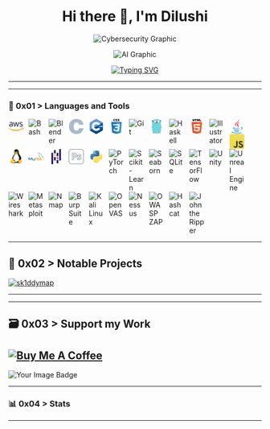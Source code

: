 <h1 align="center">Hi there 👋, I'm Dilushi</h1>

<p align="center">
  <img src="https://github.com/user-attachments/assets/a49c0140-a77c-4959-81ab-5731b945bc3f" alt="Cybersecurity Graphic" width="100"/>
</p>

<p align="center">
  <img src="https://github.com/user-attachments/assets/1c585f7e-3597-41ea-bcf8-0b457375421e" alt="AI Graphic" width="100"/>
</p>

<p align="center">
  <a href="https://git.io/typing-svg">
    <img src="https://readme-typing-svg.demolab.com?font=Fira+Code&pause=1000&color=1DBD09&center=true&vCenter=true&random=true&width=435&lines=I+am+a+Cybersecurity+and+AI;Researcher;Developer;Designer" alt="Typing SVG"/>
  </a>
</p>

---


---
### 🧰 0x01 > Languages and Tools

<img align="left" alt="AWS" width="30px" style="padding-right:10px;" src="https://raw.githubusercontent.com/devicons/devicon/master/icons/amazonwebservices/amazonwebservices-original-wordmark.svg" />
<img align="left" alt="Bash" width="30px" style="padding-right:10px;" src="https://www.vectorlogo.zone/logos/gnu_bash/gnu_bash-icon.svg" />
<img align="left" alt="Blender" width="30px" style="padding-right:10px;" src="https://download.blender.org/branding/community/blender_community_badge_white.svg" />
<img align="left" alt="C" width="30px" style="padding-right:10px;" src="https://raw.githubusercontent.com/devicons/devicon/master/icons/c/c-original.svg" />
<img align="left" alt="C++" width="30px" style="padding-right:10px;" src="https://raw.githubusercontent.com/devicons/devicon/master/icons/cplusplus/cplusplus-original.svg" />
<img align="left" alt="CSS3" width="30px" style="padding-right:10px;" src="https://raw.githubusercontent.com/devicons/devicon/master/icons/css3/css3-original-wordmark.svg" />
<img align="left" alt="Git" width="30px" style="padding-right:10px;" src="https://www.vectorlogo.zone/logos/git-scm/git-scm-icon.svg" />
<img align="left" alt="Go" width="30px" style="padding-right:10px;" src="https://raw.githubusercontent.com/devicons/devicon/master/icons/go/go-original.svg" />
<img align="left" alt="Haskell" width="30px" style="padding-right:10px;" src="https://upload.wikimedia.org/wikipedia/commons/1/1c/Haskell-Logo.svg" />
<img align="left" alt="HTML5" width="30px" style="padding-right:10px;" src="https://raw.githubusercontent.com/devicons/devicon/master/icons/html5/html5-original-wordmark.svg" />
<img align="left" alt="Illustrator" width="30px" style="padding-right:10px;" src="https://www.vectorlogo.zone/logos/adobe_illustrator/adobe_illustrator-icon.svg" />
<img align="left" alt="Java" width="30px" style="padding-right:10px;" src="https://raw.githubusercontent.com/devicons/devicon/master/icons/java/java-original.svg" />
<img align="left" alt="JavaScript" width="30px" style="padding-right:10px;" src="https://raw.githubusercontent.com/devicons/devicon/master/icons/javascript/javascript-original.svg" />
<img align="left" alt="Linux" width="30px" style="padding-right:10px;" src="https://raw.githubusercontent.com/devicons/devicon/master/icons/linux/linux-original.svg" />
<img align="left" alt="MySQL" width="30px" style="padding-right:10px;" src="https://raw.githubusercontent.com/devicons/devicon/master/icons/mysql/mysql-original-wordmark.svg" />
<img align="left" alt="Pandas" width="30px" style="padding-right:10px;" src="https://raw.githubusercontent.com/devicons/devicon/2ae2a900d2f041da66e950e4d48052658d850630/icons/pandas/pandas-original.svg" />
<img align="left" alt="Photoshop" width="30px" style="padding-right:10px;" src="https://raw.githubusercontent.com/devicons/devicon/master/icons/photoshop/photoshop-line.svg" />
<img align="left" alt="Python" width="30px" style="padding-right:10px;" src="https://raw.githubusercontent.com/devicons/devicon/master/icons/python/python-original.svg" />
<img align="left" alt="PyTorch" width="30px" style="padding-right:10px;" src="https://www.vectorlogo.zone/logos/pytorch/pytorch-icon.svg" />
<img align="left" alt="Scikit-Learn" width="30px" style="padding-right:10px;" src="https://upload.wikimedia.org/wikipedia/commons/0/05/Scikit_learn_logo_small.svg" />
<img align="left" alt="Seaborn" width="30px" style="padding-right:10px;" src="https://seaborn.pydata.org/_images/logo-mark-lightbg.svg" />
<img align="left" alt="SQLite" width="30px" style="padding-right:10px;" src="https://www.vectorlogo.zone/logos/sqlite/sqlite-icon.svg" />
<img align="left" alt="TensorFlow" width="30px" style="padding-right:10px;" src="https://www.vectorlogo.zone/logos/tensorflow/tensorflow-icon.svg" />
<img align="left" alt="Unity" width="30px" style="padding-right:10px;" src="https://www.vectorlogo.zone/logos/unity3d/unity3d-icon.svg" />
<img align="left" alt="Unreal Engine" width="30px" style="padding-right:10px;" src="https://raw.githubusercontent.com/kenangundogan/fontisto/036b7eca71aab1bef8e6a0518f7329f13ed62f6b/icons/svg/brand/unreal-engine.svg" />

<img align="left" alt="Wireshark" width="30px" style="padding-right:10px;" src="https://raw.githubusercontent.com/devicons/devicon/master/icons/wireshark/wireshark-original.svg" />
<img align="left" alt="Metasploit" width="30px" style="padding-right:10px;" src="https://raw.githubusercontent.com/devicons/devicon/master/icons/metasploit/metasploit-original.svg" />
<img align="left" alt="Nmap" width="30px" style="padding-right:10px;" src="https://raw.githubusercontent.com/devicons/devicon/master/icons/nmap/nmap-original.svg" />
<img align="left" alt="Burp Suite" width="30px" style="padding-right:10px;" src="https://raw.githubusercontent.com/devicons/devicon/master/icons/burp/burp-original.svg" />
<img align="left" alt="Kali Linux" width="30px" style="padding-right:10px;" src="https://raw.githubusercontent.com/devicons/devicon/master/icons/kali/kali-original.svg" />
<img align="left" alt="OpenVAS" width="30px" style="padding-right:10px;" src="https://raw.githubusercontent.com/devicons/devicon/master/icons/openvas/openvas-original.svg" />
<img align="left" alt="Nessus" width="30px" style="padding-right:10px;" src="https://raw.githubusercontent.com/devicons/devicon/master/icons/nessus/nessus-original.svg" />
<img align="left" alt="OWASP ZAP" width="30px" style="padding-right:10px;" src="https://raw.githubusercontent.com/devicons/devicon/master/icons/zaproxy/zaproxy-original.svg" />
<img align="left" alt="Hashcat" width="30px" style="padding-right:10px;" src="https://raw.githubusercontent.com/devicons/devicon/master/icons/hashcat/hashcat-original.svg" />
<img align="left" alt="John the Ripper" width="30px" style="padding-right:10px;" src="https://raw.githubusercontent.com/devicons/devicon/master/icons/johntheripper/johntheripper-original.svg" />
<br clear="left"/>


---
## 📜 0x02 > Notable Projects

[![sk1ddymap](https://github-readme-stats.vercel.app/api/pin/?username=z3kyz&repo=sk1ddymap&border_color=289BF9&bg_color=0D1117&title_color=C9D1D9&text_color=8B949E&icon_color=289BF9)](https://github.com/z3kyz/sk1ddymap)

---
-----
## 🗃 0x03 > Support my Work

 [![Buy Me A Coffee](https://img.shields.io/badge/BuyMeACoffee-FFDD00?style=for-the-badge)](https://www.buymeacoffee.com/z3kyz)
-----
<img src="https://tryhackme-badges.s3.amazonaws.com/z3ky.png" alt="Your Image Badge" />

---
### 📊 0x04 > Stats

---

